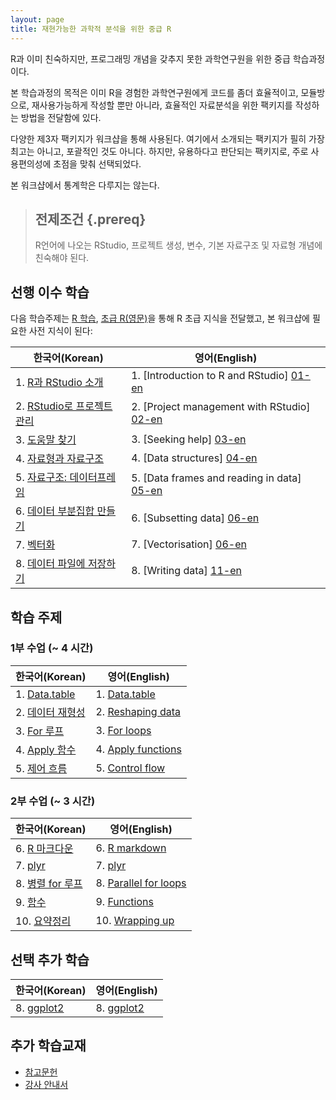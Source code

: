 ```yaml
---
layout: page
title: 재현가능한 과학적 분석을 위한 중급 R 
---
```


R과 이미 친숙하지만, 프로그래밍 개념을 갖추지 못한 과학연구원을 위한 중급 학습과정이다.

본 학습과정의 목적은 이미 R을 경험한 과학연구원에게 코드를 좀더 효율적이고, 모듈방으로, 재사용가능하게 
작성할 뿐만 아니라, 효율적인 자료분석을 위한 팩키지를 작성하는 방법을 전달함에 있다.

다양한 제3자 팩키지가 워크샵을 통해 사용된다. 여기에서 소개되는 팩키지가 필히 가장 최고는 아니고, 포괄적인 것도 아니다. 하지만, 유용하다고 판단되는 팩키지로, 주로 사용편의성에 초점을 맞춰 선택되었다.

본 워크샵에서 통계학은 다루지는 않는다.

> ## 전제조건 {.prereq}
>
> R언어에 나오는 RStudio, 프로젝트 생성, 변수, 기본 자료구조 및 자료형 
> 개념에 친숙해야 된다.

## 선행 이수 학습

다음 학습주제는 [R 학습](https://statkclee.github.io/r-novice-gapminder/index-kr.html),
[초급 R(영문)](http://swcarpentry.github.io/r-novice-gapminder)을 통해 R 초급 지식을 전달했고,
본 워크샵에 필요한 사전 지식이 된다:

|   한국어(Korean)      |    영어(English)            |
|--------------------------------|-----------------------------------|
|1. [R과 RStudio 소개][01]           | 1. [Introduction to R and RStudio] [01-en] |
|2. [RStudio로 프로젝트 관리][02]      | 2. [Project management with RStudio] [02-en] |
|3. [도움말 찾기][03]                 | 3. [Seeking help] [03-en] |
|4. [자료형과 자료구조][04]             | 4. [Data structures] [04-en] |
|5. [자료구조: 데이터프레임][05]         | 5. [Data frames and reading in data] [05-en] |
|6. [데이터 부분집합 만들기][06]         | 6. [Subsetting data] [06-en] |
|7. [벡터화][09]                     | 7. [Vectorisation] [06-en] |
|8. [데이터 파일에 저장하기][11]         | 8. [Writing data] [11-en] |


## 학습 주제

### 1부 수업 (~ 4 시간)

|   한국어(Korean)      |    영어(English)            |
|--------------------------------|-----------------------------------|
| 1.  [Data.table](14-data-table-kr.html) | 1.  [Data.table](14-data-table.html) |
| 2.  [데이터 재형성](15-reshape2-kr.html)    | 2.  [Reshaping data](15-reshape2.html) |
| 3.  [For 루프](16-for-kr.html)            | 3.  [For loops](16-for.html) |
| 4.  [Apply 함수](17-apply-kr.html)        | 4.  [Apply functions](17-apply.html) |
| 5.  [제어 흐름][10]                     | 5.  [Control flow][10-en] |

### 2부 수업 (~ 3 시간)

|   한국어(Korean)      |    영어(English)            |
|--------------------------------|-----------------------------------|
| 6.  [R 마크다운](18-rmd-kr.html)          | 6.  [R markdown](18-rmd.html)  |
| 7.  [plyr][12]                                        | 7.  [plyr][12-en]                         |
| 8.  [병렬 for 루프](19-foreach-kr.html) | 8.  [Parallel for loops](19-foreach.html) |
| 9.  [함수][07]                                       | 9.  [Functions][07-en]                   |
| 10. [요약정리][15]                                | 10. [Wrapping up][15-en]                  |



## 선택 추가 학습 

|   한국어(Korean)      |    영어(English)            |
|--------------------------------|-----------------------------------|
| 8.  [ggplot2][08] | 8.  [ggplot2][08-en] |

## 추가 학습교재       

*   [참고문헌](reference.html)
*   [강사 안내서](instructors.html)

[01]: http://statkclee.github.io/r-novice-gapminder/01-rstudio-intro-kr.html
[02]: http://statkclee.github.io/r-novice-gapminder/02-project-intro-kr.html
[03]: http://statkclee.github.io/r-novice-gapminder/03-seeking-help-kr.html
[04]: http://statkclee.github.io/r-novice-gapminder/04-data-structures-part1-kr.html
[05]: http://statkclee.github.io/r-novice-gapminder/05-data-structures-part2-kr.html
[06]: http://statkclee.github.io/r-novice-gapminder/06-data-subsetting-kr.html
[07]: http://statkclee.github.io/r-novice-gapminder/07-functions-kr.html
[08]: http://statkclee.github.io/r-novice-gapminder/08-plot-ggplot2-kr.html
[09]: http://statkclee.github.io/r-novice-gapminder/09-vectorisation-kr.html
[10]: http://statkclee.github.io/r-novice-gapminder/10-control-flow-kr.html
[11]: http://statkclee.github.io/r-novice-gapminder/11-writing-data-kr.html
[12]: http://statkclee.github.io/r-novice-gapminder/12-plyr-kr.html
[13]: http://statkclee.github.io/r-novice-gapminder/13-dplyr-kr.html
[14]: http://statkclee.github.io/r-novice-gapminder/14-tidyr-kr.html
[15]: http://statkclee.github.io/r-novice-gapminder/15-wrap-up-kr.html

[01-en]: http://swcarpentry.github.io/r-novice-gapminder/01-rstudio-intro.html
[02-en]: http://swcarpentry.github.io/r-novice-gapminder/02-project-intro.html
[03-en]: http://swcarpentry.github.io/r-novice-gapminder/03-seeking-help.html
[04-en]: http://swcarpentry.github.io/r-novice-gapminder/04-data-structures-part1.html
[05-en]: http://swcarpentry.github.io/r-novice-gapminder/05-data-structures-part2.html
[06-en]: http://swcarpentry.github.io/r-novice-gapminder/06-data-subsetting.html
[07-en]: http://swcarpentry.github.io/r-novice-gapminder/07-functions.html
[08-en]: http://swcarpentry.github.io/r-novice-gapminder/08-plot-ggplot2.html
[09-en]: http://swcarpentry.github.io/r-novice-gapminder/09-vectorisation.html
[10-en]: http://swcarpentry.github.io/r-novice-gapminder/10-control-flow.html
[11-en]: http://swcarpentry.github.io/r-novice-gapminder/11-writing-data.html
[12-en]: http://swcarpentry.github.io/r-novice-gapminder/12-plyr.html
[13-en]: http://swcarpentry.github.io/r-novice-gapminder/13-dplyr.html
[14-en]: http://swcarpentry.github.io/r-novice-gapminder/14-tidyr.html
[15-en]: http://swcarpentry.github.io/r-novice-gapminder/15-wrap-up.html